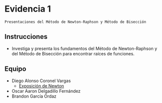 # Evidencia 1
    Presentaciones del Método de Newton-Raphson y Método de Bisección

## Instrucciones

- Investiga y presenta los fundamentos del Método de Newton-Raphson y del Método de Bisección para encontrar raíces de funciones.

## Equipo

- Diego Alonso Coronel Vargas
    - [Exposición de Newton](/Tema%202/Evidencia2_Exposición/Presentación%20de%20Newton-Raphson.pdf)
- Oscar Aaron Delgadillo Fernández  
- Brandon García Ordaz
